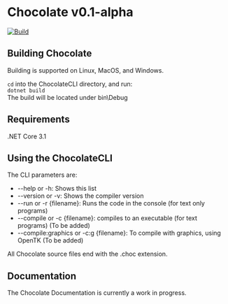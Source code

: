 # Chocolate v0.1-alpha
[![Build](https://github.com/ChocLang/ChocolateLanguage/actions/workflows/main.yml/badge.svg)](https://github.com/ChocLang/ChocolateLanguage/actions/workflows/main.yml)
## Building Chocolate

Building is supported on Linux, MacOS, and Windows.  

`cd` into the ChocolateCLI directory, and run:  
`dotnet build`  
The build will be located under bin\Debug

## Requirements

.NET Core 3.1

## Using the ChocolateCLI

The CLI parameters are:

*  --help or -h: Shows this list
* --version or -v: Shows the compiler version
* --run or -r {filename}: Runs the code in the console (for text only programs)
* --compile or -c  {filename}: compiles to an executable (for text programs) (To be added)
* --compile:graphics or -c:g {filename}: To compile with graphics, using OpenTK (To be added)

All Chocolate source files end with the .choc extension.

## Documentation

The Chocolate Documentation is currently a work in progress.

